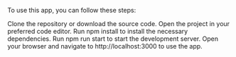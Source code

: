 To use this app, you can follow these steps:

Clone the repository or download the source code.
Open the project in your preferred code editor.
Run npm install to install the necessary dependencies.
Run npm run start to start the development server.
Open your browser and navigate to http://localhost:3000 to use the app.
